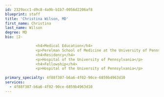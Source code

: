 ```yaml
---
id: 2329acc1-d9c8-4a9b-b1b7-0056d2206af8
blueprint: staff
title: 'Christina Wilson, MD'
first_name: Christina
last_name: Wilson
degree: MD
bio: |2-

              <h4>Medical Education</h4>
              <p>Perelman School of Medicine at the University of Pennsylvania</p>
              <h4>Residency</h4>
              <p>Hospital of the University of Pennsylvania</p>
              <h4>Fellowship</h4>
              <p>Hospital of the University of Pennsylvania</p>
          
primary_specialty: 4f88f307-b6a6-4f02-90ce-6859b4963d10
services:
  - 4f88f307-b6a6-4f02-90ce-6859b4963d10
---
```

